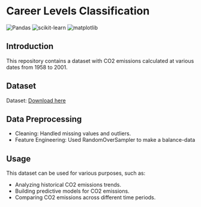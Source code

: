 # Career Levels Classification
![Pandas](https://img.shields.io/badge/pandas-%23150458.svg?style=for-the-badge&logo=pandas&logoColor=white)
![scikit-learn](https://img.shields.io/badge/scikit--learn-%23F7931E.svg?style=for-the-badge&logo=scikit-learn&logoColor=white)
![matplotlib](https://img.shields.io/badge/matplotlib-green?style=for-the-badge&logo=matplotlib&logoColor=white)

## Introduction
This repository contains a dataset with CO2 emissions calculated at various dates from 1958 to 2001.

## Dataset
Dataset: [Download here](https://github.com/tranvietcuong03/forecasting_CO2/blob/master/co2.csv) <br>

## Data Preprocessing
* Cleaning: Handled missing values and outliers.
* Feature Engineering: Used RandomOverSampler to make a balance-data

## Usage
This dataset can be used for various purposes, such as:
* Analyzing historical CO2 emissions trends.
* Building predictive models for CO2 emissions.
* Comparing CO2 emissions across different time periods.
